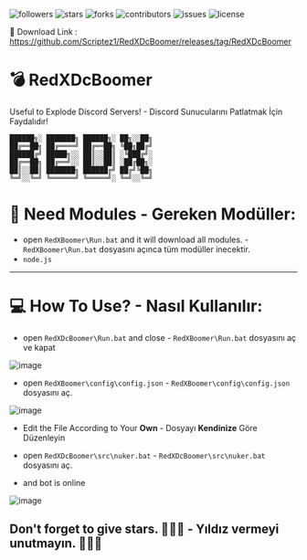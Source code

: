 <img alt="followers" title="Follow" src="https://img.shields.io/github/followers/Scriptez1?color=ff0000&style=for-the-badge&logo=github&label=Follow"/> <img alt="stars" title="Stars" src="https://img.shields.io/github/stars/Scriptez1/RedXDcBoomer?color=FFFF00&style=for-the-badge&logo=github&label=Stars"/> <img alt="forks" title="Forks" src="https://img.shields.io/github/forks/Scriptez1/RedXDcBoomer?color=4455dd&style=for-the-badge&logo=github&label=Forks"/> <img alt="contributors" title="Contributors" src="https://img.shields.io/github/contributors/Scriptez1/RedXDcBoomer?color=527826&style=for-the-badge&logo=github&label=Contributors"/> <img alt="issues" title="Issues" src="https://img.shields.io/github/issues/Scriptez1/RedXDcBoomer?color=fffbbb&style=for-the-badge&logo=github&label=Issues"/> <img alt="license" title="License" src="https://img.shields.io/github/license/Scriptez1/RedXDcBoomer?color=FF7F00&style=for-the-badge&logo=github&label=License"/>

🥇 Download Link : https://github.com/Scriptez1/RedXDcBoomer/releases/tag/RedXDcBoomer

# 💣 RedXDcBoomer
Useful to Explode Discord Servers! - Discord Sunucularını Patlatmak İçin Faydalıdır!
```
██████╗░ ███████╗ ██████╗░ ██╗░░██╗
██╔══██╗ ██╔════╝ ██╔══██╗ ╚██╗██╔╝
██████╔╝ █████╗░░ ██║░░██║ ░╚███╔╝░
██╔══██╗ ██╔══╝░░ ██║░░██║ ░██╔██╗░
██║░░██║ ███████╗ ██████╔╝ ██╔╝╚██╗
╚═╝░░╚═╝ ╚══════╝ ╚═════╝░ ╚═╝░░╚═╝
```

# 🔧 Need Modules - Gereken Modüller:

* open ```RedXBoomer\Run.bat``` and it will download all modules. - ```RedXBoomer\Run.bat``` dosyasını açınca tüm modüller inecektir.
* ```node.js```

-----------------------------------

# 💻 How To Use? - Nasıl Kullanılır:

* open ````RedXDcBoomer\Run.bat```` and close - ```RedXBoomer\Run.bat``` dosyasını aç ve kapat

![image](https://github.com/Scriptez1/RedXDcBoomer/assets/96830819/3b824ee7-fd3b-4c2f-9c7c-9f41d7d22793)

* open ````RedXBoomer\config\config.json```` - ```RedXBoomer\config\config.json``` dosyasını aç.

![image](https://github.com/Scriptez1/RedXDcBoomer/assets/96830819/314f7e7f-df66-4b5e-b871-d4e5e52e14f1)

* Edit the File According to Your **Own** - Dosyayı **Kendinize** Göre Düzenleyin

* open ````RedXDcBoomer\src\nuker.bat```` - ```RedXDcBoomer\src\nuker.bat``` dosyasını aç.

* and bot is online

![image](https://github.com/Scriptez1/RedXDcBoomer/assets/96830819/81748eb9-9558-41b6-b7d6-2f5e8c3ee53a)

## Don't forget to give stars. 🌟🌟🌟 - Yıldız vermeyi unutmayın. 🌟🌟🌟
